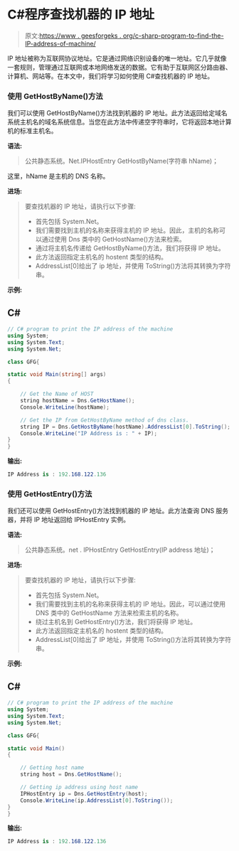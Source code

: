 # C#程序查找机器的 IP 地址

> 原文:[https://www . geesforgeks . org/c-sharp-program-to-find-the-IP-address-of-machine/](https://www.geeksforgeeks.org/c-sharp-program-to-find-the-ip-address-of-the-machine/)

IP 地址被称为互联网协议地址。它是通过网络识别设备的唯一地址。它几乎就像一套规则，管理通过互联网或本地网络发送的数据。它有助于互联网区分路由器、计算机、网站等。在本文中，我们将学习如何使用 C#查找机器的 IP 地址。

### 使用 GetHostByName()方法

我们可以使用 GetHostByName()方法找到机器的 IP 地址。此方法返回给定域名系统主机名的域名系统信息。当您在此方法中传递空字符串时，它将返回本地计算机的标准主机名。

**语法:**

> 公共静态系统。Net.IPHostEntry GetHostByName(字符串 hName)；

这里，hName 是主机的 DNS 名称。

**进场:**

> 要查找机器的 IP 地址，请执行以下步骤:
> 
> *   首先包括 System.Net。
> *   我们需要找到主机的名称来获得主机的 IP 地址。因此，主机的名称可以通过使用 Dns 类中的 GetHostName()方法来检索。
> *   通过将主机名传递给 GetHostByName()方法，我们将获得 IP 地址。
> *   此方法返回指定主机名的 hostent 类型的结构。
> *   AddressList[0]给出了 ip 地址，并使用 ToString()方法将其转换为字符串。

**示例:**

## C#

```cs
// C# program to print the IP address of the machine
using System;  
using System.Text;  
using System.Net;

class GFG{

static void Main(string[] args)  
{

    // Get the Name of HOST  
    string hostName = Dns.GetHostName(); 
    Console.WriteLine(hostName);  

    // Get the IP from GetHostByName method of dns class.
    string IP = Dns.GetHostByName(hostName).AddressList[0].ToString();  
    Console.WriteLine("IP Address is : " + IP);  
}  
}
```

**输出:**

```cs
IP Address is : 192.168.122.136
```

### 使用 GetHostEntry()方法

我们还可以使用 GetHostEntry()方法找到机器的 IP 地址。此方法查询 DNS 服务器，并将 IP 地址返回给 IPHostEntry 实例。

**语法:**

> 公共静态系统。net . IPHostEntry GetHostEntry(IP address 地址)；

**进场:**

> 要查找机器的 IP 地址，请执行以下步骤:
> 
> *   首先包括 System.Net。
> *   我们需要找到主机的名称来获得主机的 IP 地址。因此，可以通过使用 DNS 类中的 GetHostName 方法来检索主机的名称。
> *   绕过主机名到 GetHostEntry()方法，我们将获得 IP 地址。
> *   此方法返回指定主机名的 hostent 类型的结构。
> *   AddressList[0]给出了 IP 地址，并使用 ToString()方法将其转换为字符串。

**示例:**

## C#

```cs
// C# program to print the IP address of the machine
using System;  
using System.Text;  
using System.Net;

class GFG{

static void Main() 
{

    // Getting host name
    string host = Dns.GetHostName();

    // Getting ip address using host name
    IPHostEntry ip = Dns.GetHostEntry(host);
    Console.WriteLine(ip.AddressList[0].ToString());
}
}
```

**输出:**

```cs
IP Address is : 192.168.122.136
```